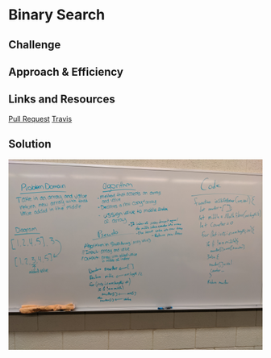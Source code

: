 # Binary Search


## Challenge


## Approach & Efficiency



## Links and Resources
[Pull Request]()
[Travis]()

## Solution
![whiteboard](../assets/challenge02-arrayshift.jpg)